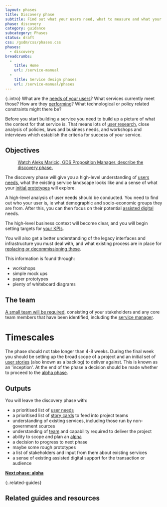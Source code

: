 ```yaml
---
layout: phases
title: Discovery phase
subtitle: Find out what your users need, what to measure and what your constraints are
phase: discovery
category: guidance
subcategory: Phases
status: draft
css: /gsdm/css/phases.css
phases:
  - discovery
breadcrumbs:
  -
    title: Home
    url: /service-manual
  - 
    title: Service design phases
    url: /service-manual/phases
---
```


{:.intro}
What are the [needs of your users](/service-manual/users/user-needs.html)? What services currently meet those? How are they [performing](/service-manual/performance)? What technological or policy related constraints might there be?

Before you start building a service you need to build up a picture of what the context for that service is. That means lots of [user research](/service-manual/users/introduction-to-user-research.html), close analysis of policies, laws and business needs, and workshops and interviews which establish the criteria for success of your service.

## Objectives

<figure class="media-player-wrapper video"><a href="https://www.youtube.com/watch?v=UVX1BT0oxWU">Watch Aleks Maricic, GDS Proposition Manager, describe the discovery phase.</a></figure>

The discovery phase will give you a high-level understanding of [users needs](/service-manual/users/user-needs.html), what the existing service landscape looks like and a sense of what your [initial prototypes](/service-manual/design-and-content/working-with-prototypes.html) will explore.

A high-level analysis of user needs should be conducted. You need to find out who your user is, ie what demographic and socio-economic groups they are from. After this, you can then focus on their potential [assisted digital](/service-manual/assisted-digital) needs.

The high-level business context will become clear, and you will begin setting targets for [your KPIs](/service-manual/measurement).

You will also get a better understanding of the legacy interfaces and infrastructure you must deal with, and what existing process are in place for [replacing or decommissioning these](/service-manual/phases/retirement.html).

This information is found through:

* workshops
* simple mock ups
* paper prototypes
* plenty of whiteboard diagrams

## The team

[A small team will be required](/service-manual/the-team), consisting of your stakeholders and any core team members that have been identified, including the [service manager](/service-manual/the-team/service-manager.html).


# Timescales

The phase should not take longer than 4-8 weeks. During the final week you should be setting up the broad scope of a project and an initial set of [user stories](/service-manual/agile/writing-user-stories.html) (also known as a backlog) to deliver against. This is known as an 'inception'. At the end of the phase a decision should be made whether to proceed to the [alpha phase](/service-manual/phases/alpha.html).


## Outputs

You will leave the discovery phase with:

* a prioritised list of [user needs](/service-manual/users/user-needs.html)
* a prioritised list of [story cards](/service-manual/agile/writing-user-stories.html) to feed into project teams
* understanding of existing services, including those run by non-government sources
* understanding of [team](/service-manual/the-team) and capability required to deliver the project
* ability to scope and plan an [alpha](/service-manual/phases/alpha.html)
* a decision to progress to next phase
* maybe some rough prototypes
* a list of stakeholders and input from them about existing services
* a sense of existing assisted digital support for the transaction or audience

**[Next phase: alpha](/service-manual/phases/alpha.html)**

{:.related-guides}
## Related guides and resources

